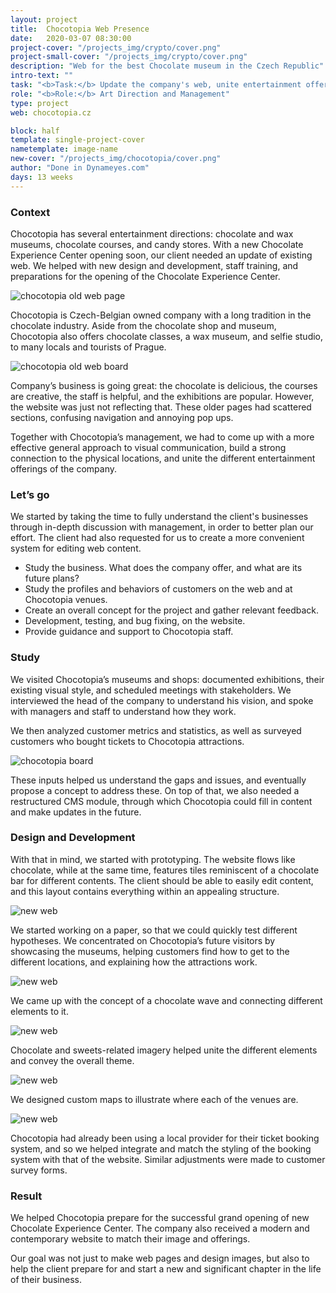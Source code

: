 ```yaml
---
layout: project
title:  Chocotopia Web Presence 
date:   2020-03-07 08:30:00
project-cover: "/projects_img/crypto/cover.png"
project-small-cover: "/projects_img/crypto/cover.png"
description: "Web for the best Chocolate museum in the Czech Republic"
intro-text: ""
task: "<b>Task:</b> Update the company's web, unite entertainment offerings, and prepare for the opening of a new attraction."
role: "<b>Role:</b> Art Direction and Management"
type: project
web: chocotopia.cz

block: half
template: single-project-cover
nametemplate: image-name
new-cover: "/projects_img/chocotopia/cover.png"
author: "Done in Dynameyes.com"
days: 13 weeks
---
```


### Context

<span class="p-text">Chocotopia has several entertainment directions: chocolate and wax museums, chocolate courses, and candy stores. With a new Chocolate Experience Center opening soon, our client needed an update of existing web. We helped with new design and development, staff training, and preparations for the opening of the Chocolate Experience Center.</span>

<span class="p900">![chocotopia old web page](/projects_img/chocotopia/old.png)
</span>

<span class="p-text">Chocotopia is Czech-Belgian owned company with a long tradition in the chocolate industry. Aside from the chocolate shop and museum, Chocotopia also offers chocolate classes, a wax museum, and selfie studio, to many locals and tourists of Prague.</span>

<span class="p900">![chocotopia old web board](/projects_img/chocotopia/old2.png)
</span>

<span class="p-text">Company’s business is going great: the chocolate is delicious, the courses are creative, the staff is helpful, and the exhibitions are popular. However, the website was just not reflecting that. These older pages had scattered sections, confusing navigation and annoying pop ups.</span>

<span class="p-text">Together with Chocotopia’s management, we had to come up with a more effective general approach to visual communication, build a strong connection to the physical locations, and unite the different entertainment offerings of the company. </span>

### Let’s go

<span class="p-text">We started by taking the time to fully understand the client's businesses through in-depth discussion with management, in order to better plan our effort. The client had also requested for us to create a more convenient system for editing web content.</span>

- Study the business. What does the company offer, and what are its future plans?
- Study the profiles and behaviors of customers on the web and at Chocotopia venues.
- Create an overall concept for the project and gather relevant feedback.
- Development, testing, and bug fixing, on the website.
- Provide guidance and support to Chocotopia staff.

### **Study**

<span class="p-text">We visited Chocotopia’s museums and shops: documented exhibitions, their existing visual style, and scheduled meetings with stakeholders. We interviewed the head of the company to understand his vision, and spoke with managers and staff to understand how they work.</span>

<span class="p-text">We then analyzed customer metrics and statistics, as well as surveyed customers who bought tickets to Chocotopia attractions.</span>

<span class="p900">![chocotopia board](/projects_img/chocotopia/board.png)
</span>

<span class="p-text">These inputs helped us understand the gaps and issues, and eventually propose a concept to address these. On top of that, we also needed a restructured CMS module, through which Chocotopia could fill in content and make updates in the future. </span>

### **Design and Development**

<span class="p-text">With that in mind, we started with prototyping. The website flows like chocolate, while at the same time, features tiles reminiscent of a chocolate bar for different contents. The client should be able to easily edit content, and this layout contains everything within an appealing structure.</span>

<span class="p1000">![new web](/projects_img/chocotopia/newweb.png)
</span>

<span class="p-text">We started working on a paper, so that we could quickly test different hypotheses. We concentrated on Chocotopia’s future visitors by showcasing the museums, helping customers find how to get to the different locations, and explaining how the attractions work.</span>

<span class="p1000">![new web](/projects_img/chocotopia/newweb2.png)
</span>

We came up with the concept of a chocolate wave and connecting different elements to it.

<span class="p900">![new web](/projects_img/chocotopia/elements.png)
</span>

Chocolate and sweets-related imagery helped unite the different elements and convey the overall theme.

<span class="p1000">![new web](/projects_img/chocotopia/openingtimes.png)
</span>

We designed custom maps to illustrate where each of the venues are. 

<span class="p1000">![new web](/projects_img/chocotopia/buy.png)
</span>

<span class="p-text">Chocotopia had already been using a local provider for their ticket booking system, and so we helped integrate and match the styling of the booking system with that of the website. Similar adjustments were made to customer survey forms.</span>

### **Result**

<span class="p-text">We helped Chocotopia prepare for the successful grand opening of new Chocolate Experience Center. The company also received a modern and contemporary website to match their image and offerings.</span>

<span class="p-text">Our goal was not just to make web pages and design images, but also to help the client prepare for and start a new and significant chapter in the life of their business.</span>